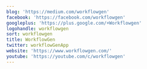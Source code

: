 ```yaml
---
blog: 'https://medium.com/workflowgen'
facebook: 'https://facebook.com/workflowgen'
googleplus: 'https://plus.google.com/+Workflowgen'
logohandle: workflowgen
sort: workflowgen
title: WorkflowGen
twitter: workflowGenApp
website: 'https://www.workflowgen.com/'
youtube: 'https://youtube.com/c/workflowgen'
---
```

